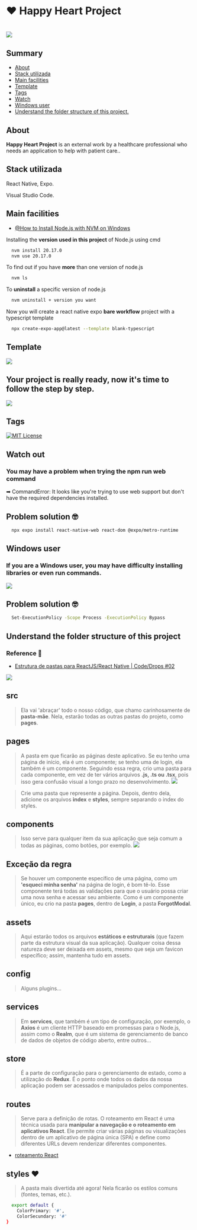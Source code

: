 # ❤ Happy Heart Project

<h1>
  <img src= "./apphappyheart/src/assets/banner-happyheart.png"/>
</h1>

## Summary

- [About](#About)
- [Stack utilizada](#Stack-utilizada)
- [Main facilities](#Main-facilities)
- [Template](#Template)
- [Tags](#Tags)
- [Watch](#Watch-out)
- [Windows user](#Windows-user)
- [Understand the folder structure of this project.](#Understand-the-folder-structure-ofthis-project)

## About

**Happy Heart Project** is an external work by a healthcare professional who needs an application to help with patient care..

## Stack utilizada

React Native, Expo.

Visual Studio Code.

## Main facilities

- [@How to Install Node.js with NVM on Windows](https://github.com/coreybutler/nvm-windows)

Installing the **version used in this project** of Node.js using cmd

```bash
  nvm install 20.17.0
  nvm use 20.17.0
```

To find out if you have **more** than one version of node.js

```bash
  nvm ls
```

To **uninstall** a specific version of node.js

```bash
  nvm uninstall + version you want
```

Now you will create a react native expo **bare workflow** project with a typescript template

```bash
  npx create-expo-app@latest --template blank-typescript
```

## Template

<img src="./apphappyheart/src/assets/imgreadme/img-creating-with-expo.png">

## Your project is really ready, now it's time to follow the step by step.

<img src="./apphappyheart/src/assets/imgreadme/img-project-created.png">

## Tags

[![MIT License](https://img.shields.io/badge/License-Apache-green.svg)](https://choosealicense.com/licenses/apache-2.0/)

## Watch out

### You may have a problem when trying the **npm run web** command

➡ CommandError: It looks like you're trying to use web support but don't have the required dependencies installed.

## Problem solution 🤓

```bash
  npx expo install react-native-web react-dom @expo/metro-runtime
```

## Windows user

### If you are a **Windows user**, you may have difficulty installing libraries or even run commands.

<img src="./apphappyheart/src/assets/imgreadme/img-execution-policies.png">

## Problem solution 🤓

```bash
  Set-ExecutionPolicy -Scope Process -ExecutionPolicy Bypass
```

## Understand the folder structure of this project

### Reference 📕

- [Estrutura de pastas para ReactJS/React Native | Code/Drops #02](https://www.youtube.com/watch?v=X2RKRKdqqwM)

<img src="./apphappyheart/src/assets/imgreadme/img-folder-structure.png">

## **src**

> Ela vai 'abraçar' todo o nosso código, que chamo carinhosamente de **pasta-mãe**. Nela, estarão todas as outras pastas do projeto, como **pages**.

## **pages**

> A pasta em que ficarão as páginas deste aplicativo. Se eu tenho uma página de início, ela é um componente; se tenho uma de login, ela também é um componente. Seguindo essa regra, crio uma pasta para cada componente, em vez de ter vários arquivos **.js, .ts ou .tsx**, pois isso gera confusão visual a longo prazo no desenvolvimento.
> <img src="./apphappyheart/src/assets/imgreadme/img-config-until-routes.png">

> Crie uma pasta que represente a página. Depois, dentro dela, adicione os arquivos **index** e **styles**, sempre separando o index do styles.

## **components**

> Isso serve para qualquer item da sua aplicação que seja comum a todas as páginas, como botões, por exemplo.
> <img src="./apphappyheart/src/assets/imgreadme/img-src-to-components.png">

## **Exceção da regra**

> Se houver um componente específico de uma página, como um **'esqueci minha senha'** na página de login, é bom tê-lo. Esse componente terá todas as validações para que o usuário possa criar uma nova senha e acessar seu ambiente. Como é um componente único, eu crio na pasta **pages**, dentro de **Login**, a pasta **ForgotModal**.

## **assets**

> Aqui estarão todos os arquivos **estáticos e estruturais** (que fazem parte da estrutura visual da sua aplicação). Qualquer coisa dessa natureza deve ser deixada em assets, mesmo que seja um favicon específico; assim, mantenha tudo em assets.

## **config**

> Alguns plugins...

## **services**

> Em **services**, que também é um tipo de configuração, por exemplo, o **Axios** é um cliente HTTP baseado em promessas para o Node.js, assim como o **Realm**, que é um sistema de gerenciamento de banco de dados de objetos de código aberto, entre outros...

## **store**

> É a parte de configuração para o gerenciamento de estado, como a utilização do **Redux**. É o ponto onde todos os dados da nossa aplicação podem ser acessados e manipulados pelos componentes.

## **routes**

> Serve para a definição de rotas. O roteamento em React é uma técnica usada para **manipular a navegação e o roteamento em aplicativos React**. Ele permite criar várias páginas ou visualizações dentro de um aplicativo de página única (SPA) e define como diferentes URLs devem renderizar diferentes componentes.

- [roteamento React](https://wahyu-ehs.medium.com/react-typescript-template-and-simple-routing-2c25cd405b30)

## **styles** ❤

> A pasta mais divertida até agora! Nela ficarão os estilos comuns (fontes, temas, etc.).

```bash
  export default {
    ColorPrimary: '#',
    ColorSecundary: '#'
}
```
